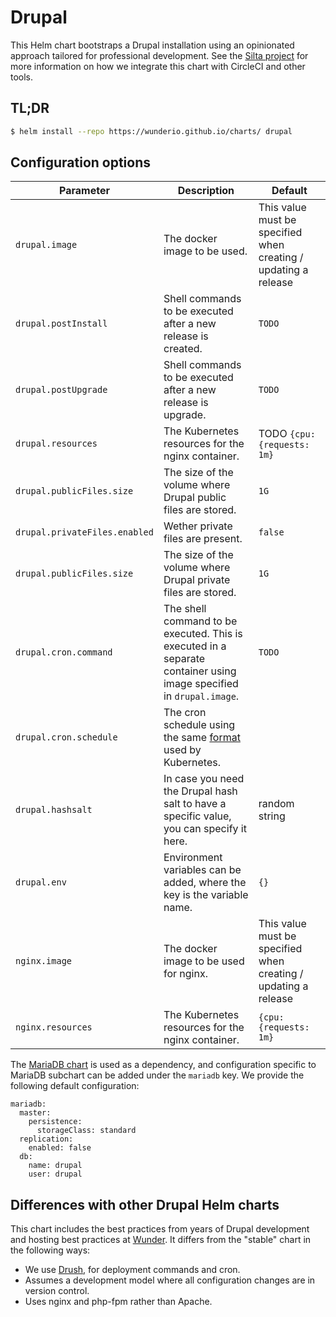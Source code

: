 
# Drupal

This Helm chart bootstraps a Drupal installation using an opinionated approach tailored for professional development. 
See the [Silta project](https://github.com/wunderio/silta) for more information on how we integrate this chart with CircleCI and other tools.  

## TL;DR

```bash
$ helm install --repo https://wunderio.github.io/charts/ drupal
```

## Configuration options

|      Parameter                |                     Description                     |                              Default                              |
|-------------------------------|-----------------------------------------------------|-------------------------------------------------------------------|
| `drupal.image`                | The docker image to be used.                        | This value must be specified when creating / updating a release |
| `drupal.postInstall`          | Shell commands to be executed after a new release is created. | `TODO`                                                 |
| `drupal.postUpgrade`          | Shell commands to be executed after a new release is upgrade. | `TODO`                                                 |
| `drupal.resources`            | The Kubernetes resources for the nginx container. | TODO `{cpu: {requests: 1m}` |
| `drupal.publicFiles.size`     | The size of the volume where Drupal public files are stored. | `1G`                                                 |
| `drupal.privateFiles.enabled` | Wether private files are present. | `false`                                                 |
| `drupal.publicFiles.size`     | The size of the volume where Drupal private files are stored. | `1G`                                                 |
| `drupal.cron.command`         | The shell command to be executed. This is executed in a separate container using image specified in `drupal.image`. |  `TODO`  |
| `drupal.cron.schedule`        | The cron schedule using the same [format](https://en.wikipedia.org/wiki/Cron) used by Kubernetes. |                                                  |
| `drupal.hashsalt`             | In case you need the Drupal hash salt to have a specific value, you can specify it here. |  random string |
| `drupal.env`                  | Environment variables can be added, where the key is the variable name. | `{}`                                                 |
| `nginx.image`                 | The docker image to be used for nginx. | This value must be specified when creating / updating a release |                      |
| `nginx.resources`             | The Kubernetes resources for the nginx container. | `{cpu: {requests: 1m}` |


The [MariaDB chart](https://github.com/helm/charts/tree/master/stable/mariadb) is used as a dependency, and 
configuration specific to MariaDB subchart can be added under the `mariadb` key. We provide the following default configuration:

```
mariadb:
  master:
    persistence:
      storageClass: standard
  replication:
    enabled: false
  db:
    name: drupal
    user: drupal
```


## Differences with other Drupal Helm charts

This chart includes the best practices from years of Drupal development and 
hosting best practices at [Wunder](https://wunder.io). It differs from the 
"stable" chart in the following ways:

- We use [Drush](https://www.drush.org/), for deployment commands and cron.
- Assumes a development model where all configuration changes are in version control.
- Uses nginx and php-fpm rather than Apache.